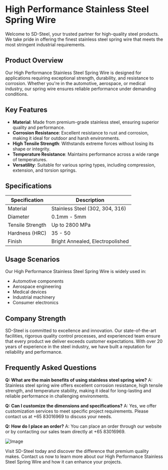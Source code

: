 # High Performance Stainless Steel Spring Wire

Welcome to SD-Steel, your trusted partner for high-quality steel products. We take pride in offering the finest stainless steel spring wire that meets the most stringent industrial requirements.

## Product Overview

Our High Performance Stainless Steel Spring Wire is designed for applications requiring exceptional strength, durability, and resistance to corrosion. Whether you're in the automotive, aerospace, or medical industry, our spring wire ensures reliable performance under demanding conditions.

## Key Features

- **Material**: Made from premium-grade stainless steel, ensuring superior quality and performance.
- **Corrosion Resistance**: Excellent resistance to rust and corrosion, making it ideal for outdoor and harsh environments.
- **High Tensile Strength**: Withstands extreme forces without losing its shape or integrity.
- **Temperature Resistance**: Maintains performance across a wide range of temperatures.
- **Versatility**: Suitable for various spring types, including compression, extension, and torsion springs.

## Specifications

| Specification | Description |
|---------------|-------------|
| Material      | Stainless Steel (302, 304, 316) |
| Diameter      | 0.1mm - 5mm |
| Tensile Strength | Up to 2800 MPa |
| Hardness (HRC) | 35 - 50 |
| Finish        | Bright Annealed, Electropolished |

## Usage Scenarios

Our High Performance Stainless Steel Spring Wire is widely used in:
- Automotive components
- Aerospace engineering
- Medical devices
- Industrial machinery
- Consumer electronics

## Company Strength

SD-Steel is committed to excellence and innovation. Our state-of-the-art facilities, rigorous quality control processes, and experienced team ensure that every product we deliver exceeds customer expectations. With over 20 years of experience in the steel industry, we have built a reputation for reliability and performance.

## Frequently Asked Questions

**Q: What are the main benefits of using stainless steel spring wire?**
A: Stainless steel spring wire offers excellent corrosion resistance, high tensile strength, and temperature stability, making it ideal for long-lasting and reliable performance in challenging environments.

**Q: Can I customize the dimensions and specifications?**
A: Yes, we offer customization services to meet specific project requirements. Please contact us at +65 83016969 to discuss your needs.

**Q: How do I place an order?**
A: You can place an order through our website or by contacting our sales team directly at +65 83016969.

![Image](https://github.com/user-attachments/assets/2567258e-e124-4816-932d-1809bd27ef0b)

Visit SD-Steel today and discover the difference that premium quality makes. Contact us now to learn more about our High Performance Stainless Steel Spring Wire and how it can enhance your projects.